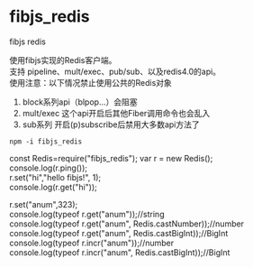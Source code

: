 # fibjs_redis
fibjs redis

 使用fibjs实现的Redis客户端。  
支持 pipeline、mult/exec、pub/sub、以及redis4.0的api。  
使用注意：以下情况禁止使用公共的Redis对象  
 1. block系列api（blpop...）会阻塞  
 2. mult/exec 这个api开启后其他Fiber调用命令也会乱入  
 3. sub系列  开启(p)subscribe后禁用大多数api方法了  

 ` npm -i fibjs_redis `

const Redis=require("fibjs_redis");
var r = new Redis();  
console.log(r.ping());  
r.set("hi","hello fibjs!", 1);  
console.log(r.get("hi"));

r.set("anum",323);  
console.log(typeof r.get("anum"));//string  
console.log(typeof r.get("anum", Redis.castNumber));//number  
console.log(typeof r.get("anum", Redis.castBigInt));//BigInt  
console.log(typeof r.incr("anum"));//number  
console.log(typeof r.incr("anum", Redis.castBigInt));//BigInt  


